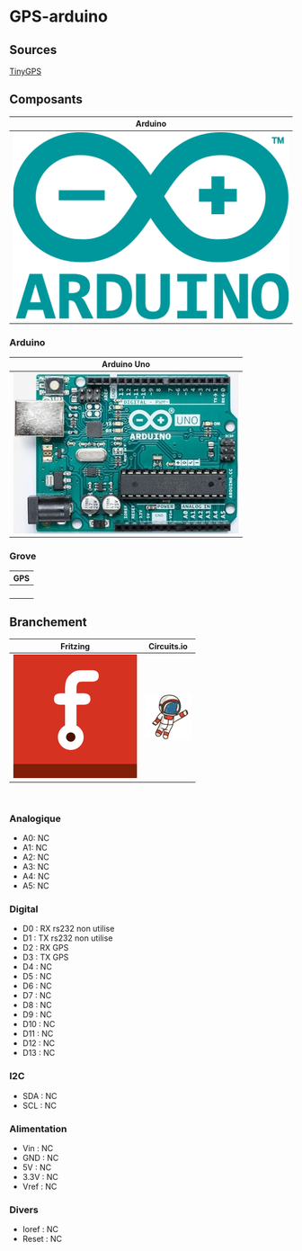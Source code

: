 # GPS-arduino

## Sources
[TinyGPS](http://arduiniana.org/libraries/tinygps/)

## Composants
| Arduino |
| :-------------: |
| ![](/icone/Arduino.png) |

### Arduino
| Arduino Uno|
| :-------------: |
| ![](/composants/Arduino%20Uno.jpg) |
 
### Grove
| GPS | 
| :------: |
| ![]() |

## Branchement
| Fritzing | Circuits.io |
| :-------------: | :-------------: | 
| ![](/icone/Fritzing.png) | ![](/icone/Circuits.io.png) |

![]()

### Analogique
* A0: NC
* A1: NC
* A2: NC
* A3: NC
* A4: NC
* A5: NC

### Digital
* D0 : RX rs232 non utilise
* D1 : TX rs232 non utilise
* D2 : RX GPS
* D3 : TX GPS
* D4 : NC
* D5 : NC
* D6 : NC
* D7 : NC
* D8 : NC
* D9 : NC
* D10 : NC
* D11 : NC
* D12 : NC
* D13 : NC 

### I2C
* SDA : NC
* SCL : NC

### Alimentation
* Vin : NC
* GND : NC
* 5V : NC
* 3.3V : NC
* Vref : NC

### Divers 
* Ioref : NC
* Reset : NC


